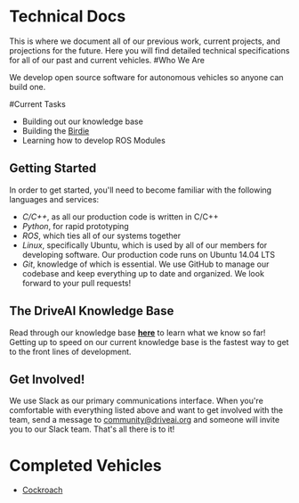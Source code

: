 # Technical Docs
This is where we document all of our previous work, current projects, and projections for the future. Here you will find detailed technical specifications for all of our past and current vehicles.
#Who We Are

We develop open source software for autonomous vehicles so anyone can build one. 

#Current Tasks
- Building out our knowledge base
- Building the [Birdie](/birdie/)
- Learning how to develop ROS Modules

## Getting Started
In order to get started, you'll need to become familiar with the following languages and services:

- *C/C++*, as all our production code is written in C/C++
- *Python*, for rapid prototyping
- *ROS*, which ties all of our systems together
- *Linux*, specifically Ubuntu, which is used by all of our members for developing software. Our production code runs on Ubuntu 14.04 LTS
- *Git*, knowledge of which is essential. We use GitHub to manage our codebase and keep everything up to date and organized. We look forward to your pull requests!

## The DriveAI Knowledge Base
Read through our knowledge base [**here**](/knowledge) to learn what we know so far! Getting up to speed on our current knowledge base is the fastest way to get to the front lines of development.

## Get Involved!
We use Slack as our primary communications interface. When you're comfortable with everything listed above and want to get involved with the team, send a message to [community@driveai.org](mailto:community@driveai.org) and someone will invite you to our Slack team. That's all there is to it!

# Completed Vehicles
- [Cockroach](/cockroach)

